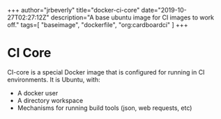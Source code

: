 +++
author="jrbeverly"
title="docker-ci-core"
date="2019-10-27T02:27:12Z"
description="A base ubuntu image for CI images to work off."
tags=[
  "baseimage",
  "dockerfile",
  "org:cardboardci"
]
+++

# CI Core

CI-core is a special Docker image that is configured for running in CI environments. It is Ubuntu, with:

- A docker user
- A directory workspace
- Mechanisms for running build tools (json, web requests, etc)
